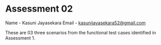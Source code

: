 Assessment 02
==============
Name - Kasuni Jayasekara
Email - kasunijayasekara52@gmail.com

These are 03 three scenarios from the functional test cases identified in Assessment 1.

